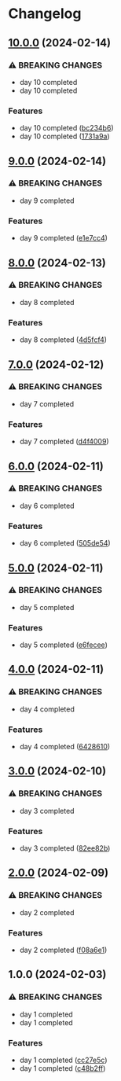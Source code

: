# Changelog

## [10.0.0](https://github.com/sergiorgiraldo/AdventOfCode2017/compare/v9.0.0...v10.0.0) (2024-02-14)


### ⚠ BREAKING CHANGES

* day 10 completed
* day 10 completed

### Features

* day 10 completed ([bc234b6](https://github.com/sergiorgiraldo/AdventOfCode2017/commit/bc234b6d1ac21d4c0929d1c762fde24fc62ce677))
* day 10 completed ([1731a9a](https://github.com/sergiorgiraldo/AdventOfCode2017/commit/1731a9ae15e7d258ccdb5817743c53ef0ad3235c))

## [9.0.0](https://github.com/sergiorgiraldo/AdventOfCode2017/compare/v8.0.0...v9.0.0) (2024-02-14)


### ⚠ BREAKING CHANGES

* day 9 completed

### Features

* day 9 completed ([e1e7cc4](https://github.com/sergiorgiraldo/AdventOfCode2017/commit/e1e7cc42147ed63499c17b3b0c4b4d11ee8ab23a))

## [8.0.0](https://github.com/sergiorgiraldo/AdventOfCode2017/compare/v7.0.0...v8.0.0) (2024-02-13)


### ⚠ BREAKING CHANGES

* day 8 completed

### Features

* day 8 completed ([4d5fcf4](https://github.com/sergiorgiraldo/AdventOfCode2017/commit/4d5fcf4dc69963df8b1f5b18996fad62cdf1638a))

## [7.0.0](https://github.com/sergiorgiraldo/AdventOfCode2017/compare/v6.0.0...v7.0.0) (2024-02-12)


### ⚠ BREAKING CHANGES

* day 7 completed

### Features

* day 7 completed ([d4f4009](https://github.com/sergiorgiraldo/AdventOfCode2017/commit/d4f400989b1fe6ae37679a0861064aa70596ce1d))

## [6.0.0](https://github.com/sergiorgiraldo/AdventOfCode2017/compare/v5.0.0...v6.0.0) (2024-02-11)


### ⚠ BREAKING CHANGES

* day 6 completed

### Features

* day 6 completed ([505de54](https://github.com/sergiorgiraldo/AdventOfCode2017/commit/505de54abd07a5e60081274bb873c9044798cd0e))

## [5.0.0](https://github.com/sergiorgiraldo/AdventOfCode2017/compare/v4.0.0...v5.0.0) (2024-02-11)


### ⚠ BREAKING CHANGES

* day 5 completed

### Features

* day 5 completed ([e6fecee](https://github.com/sergiorgiraldo/AdventOfCode2017/commit/e6fecee11049680bf90022a698f4962d9b02c293))

## [4.0.0](https://github.com/sergiorgiraldo/AdventOfCode2017/compare/v3.0.0...v4.0.0) (2024-02-11)


### ⚠ BREAKING CHANGES

* day 4 completed

### Features

* day 4 completed ([6428610](https://github.com/sergiorgiraldo/AdventOfCode2017/commit/6428610a2f5a4c6ee50f153ff2f5be00b49f3424))

## [3.0.0](https://github.com/sergiorgiraldo/AdventOfCode2017/compare/v2.0.0...v3.0.0) (2024-02-10)


### ⚠ BREAKING CHANGES

* day 3 completed

### Features

* day 3 completed ([82ee82b](https://github.com/sergiorgiraldo/AdventOfCode2017/commit/82ee82bfbb11fbf9b8eee269262e282d12d73115))

## [2.0.0](https://github.com/sergiorgiraldo/AdventOfCode2017/compare/v1.0.0...v2.0.0) (2024-02-09)


### ⚠ BREAKING CHANGES

* day 2 completed

### Features

* day 2 completed ([f08a6e1](https://github.com/sergiorgiraldo/AdventOfCode2017/commit/f08a6e1f75faf064b86618e44fe9f29b3412de45))

## 1.0.0 (2024-02-03)


### ⚠ BREAKING CHANGES

* day 1 completed
* day 1 completed

### Features

* day 1 completed ([cc27e5c](https://github.com/sergiorgiraldo/AdventOfCode2017/commit/cc27e5ca00dabf1ebf9266ba2e716c90071c2b36))
* day 1 completed ([c48b2ff](https://github.com/sergiorgiraldo/AdventOfCode2017/commit/c48b2ff76bec0076b28bec0d54499450f7871076))
